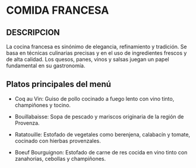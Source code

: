 # COMIDA FRANCESA   

## DESCRIPCION
La cocina francesa es sinónimo de elegancia, refinamiento y tradición. Se basa en técnicas culinarias precisas y en el uso de ingredientes frescos y de alta calidad. Los quesos, panes, vinos y salsas juegan un papel fundamental en su gastronomía.

## Platos principales del menú

- Coq au Vin: Guiso de pollo cocinado a fuego lento con vino tinto, champiñones y tocino.

- Bouillabaisse: Sopa de pescado y mariscos originaria de la región de Provenza.

- Ratatouille: Estofado de vegetales como berenjena, calabacín y tomate, cocinado con hierbas provenzales.

- Boeuf Bourguignon: Estofado de carne de res cocida en vino tinto con zanahorias, cebollas y champiñones.